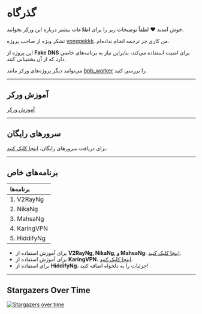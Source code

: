 # گذرگاه

خوش آمدید ❤️ لطفاً توضیحات زیر را برای اطلاعات بیشتر درباره این ورکر بخوانید.

تشکر ویژه از صاحب پروژه [yonggekkk](https://github.com/yonggekkk). من کاری جز ترجمه انجام نداده‌ام.

این پروژه از **Fake DNS** برای امنیت استفاده می‌کند، بنابراین نیاز به برنامه‌های خاصی دارد که از آن پشتیبانی کنند.

می‌توانید دیگر پروژه‌های ورکر مانند [bpb_worker](https://github.com/valid7996/BPB-Worker-Panel) را بررسی کنید.

---

## آموزش ورکر

[آموزش ورکر](https://github.com/valid7996/Gozargah/blob/main/Education/workerscomment.md)

---

## سرورهای رایگان

برای دریافت سرورهای رایگان، [اینجا کلیک کنید](https://github.com/valid7996/Gozargah/blob/main/Free%20config.md).

---

## برنامه‌های خاص

| برنامه‌ها |
|:---|
| 1. V2RayNg |
| 2. NikaNg |
| 3. MahsaNg |
| 4. KaringVPN |
| 5. HiddifyNg |

- برای آموزش استفاده از **V2RayNg, NikaNg, و MahsaNg**، [اینجا کلیک کنید](https://github.com/valid7996/Gozargah/tree/main/Education/V2RayNg).
- برای آموزش استفاده از **KaringVPN**، [اینجا کلیک کنید](https://github.com/valid7996/Gozargah/tree/main/Education/Karingvpn).
- برای استفاده از **HiddifyNg**، جزئیات را به دلخواه اضافه کنید!

---

## Stargazers Over Time

[![Stargazers over time](https://starchart.cc/valid7996/Gozargah.svg?variant=adaptive)](https://starchart.cc/valid7996/Gozargah)
